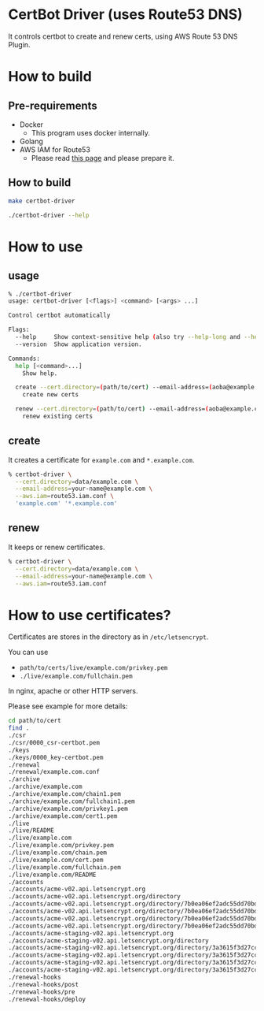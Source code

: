 # CertBot Driver (uses Route53 DNS)

It controls certbot to create and renew certs, using AWS Route 53 DNS Plugin.

# How to build

## Pre-requirements

 - Docker
   - This program uses docker internally.
 - Golang
 - AWS IAM for Route53
   - Please read [this page](https://certbot-dns-route53.readthedocs.io/en/stable/) and please prepare it.

## How to build

```bash
make certbot-driver

./certbot-driver --help
```

# How to use

## usage
```bash
% ./certbot-driver
usage: certbot-driver [<flags>] <command> [<args> ...]

Control certbot automatically

Flags:
  --help     Show context-sensitive help (also try --help-long and --help-man).
  --version  Show application version.

Commands:
  help [<command>...]
    Show help.

  create --cert.directory=(path/to/cert) --email-address=(aoba@example.com) --aws.iam=(iam.conf) [<flags>] <domains>...
    create new certs

  renew --cert.directory=(path/to/cert) --email-address=(aoba@example.com) --aws.iam=(iam.conf) [<flags>]
    renew existing certs
```

## create

It creates a certificate for `example.com` and `*.example.com`.

```bash
% certbot-driver \
  --cert.directory=data/example.com \
  --email-address=your-name@example.com \
  --aws.iam=route53.iam.conf \
  'example.com' '*.example.com'
```

## renew

It keeps or renew certificates.

```bash
% certbot-driver \
  --cert.directory=data/example.com \
  --email-address=your-name@example.com \
  --aws.iam=route53.iam.conf
```

# How to use certificates?

Certificates are stores in the directory as in `/etc/letsencrypt`.

You can use
 - `path/to/certs/live/example.com/privkey.pem`
 - `./live/example.com/fullchain.pem`

In nginx, apache or other HTTP servers.

Please see example for more details:

```bash
cd path/to/cert
find .
./csr
./csr/0000_csr-certbot.pem
./keys
./keys/0000_key-certbot.pem
./renewal
./renewal/example.com.conf
./archive
./archive/example.com
./archive/example.com/chain1.pem
./archive/example.com/fullchain1.pem
./archive/example.com/privkey1.pem
./archive/example.com/cert1.pem
./live
./live/README
./live/example.com
./live/example.com/privkey.pem
./live/example.com/chain.pem
./live/example.com/cert.pem
./live/example.com/fullchain.pem
./live/example.com/README
./accounts
./accounts/acme-v02.api.letsencrypt.org
./accounts/acme-v02.api.letsencrypt.org/directory
./accounts/acme-v02.api.letsencrypt.org/directory/7b0ea06ef2adc55dd70bdf6902e9b10e
./accounts/acme-v02.api.letsencrypt.org/directory/7b0ea06ef2adc55dd70bdf6902e9b10e/private_key.json
./accounts/acme-v02.api.letsencrypt.org/directory/7b0ea06ef2adc55dd70bdf6902e9b10e/regr.json
./accounts/acme-v02.api.letsencrypt.org/directory/7b0ea06ef2adc55dd70bdf6902e9b10e/meta.json
./accounts/acme-staging-v02.api.letsencrypt.org
./accounts/acme-staging-v02.api.letsencrypt.org/directory
./accounts/acme-staging-v02.api.letsencrypt.org/directory/3a3615f3d27cc339e1d4e5ed52275f45
./accounts/acme-staging-v02.api.letsencrypt.org/directory/3a3615f3d27cc339e1d4e5ed52275f45/private_key.json
./accounts/acme-staging-v02.api.letsencrypt.org/directory/3a3615f3d27cc339e1d4e5ed52275f45/regr.json
./accounts/acme-staging-v02.api.letsencrypt.org/directory/3a3615f3d27cc339e1d4e5ed52275f45/meta.json
./renewal-hooks
./renewal-hooks/post
./renewal-hooks/pre
./renewal-hooks/deploy
```
